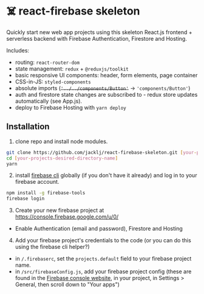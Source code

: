 # ☠️ react-firebase skeleton

Quickly start new web app projects using this skeleton React.js frontend + serverless backend with Firebase Authentication, Firestore and Hosting.

Includes:

- routing: `react-router-dom`
- state management: `redux` + `@reduxjs/toolkit`
- basic responsive UI components: header, form elements, page container
- CSS-in-JS: `styled-components`
- absolute imports (~~`'../../components/Button'`~~ -> `'components/Button'`)
- auth and firestore state changes are subscribed to - redux store updates automatically (see App.js).
- deploy to Firebase Hosting with `yarn deploy`

## Installation

1. clone repo and install node modules.

```bash
git clone https://github.com/jacklj/react-firebase-skeleton.git [your-projects-desired-directory-name]
cd [your-projects-desired-directory-name]
yarn
```

2. install [firebase cli](https://firebase.google.com/docs/cli) globally (if you don't have it already) and log in to your firebase account.

```bash
npm install -g firebase-tools
firebase login
```

3. Create your new firebase project at https://console.firebase.google.com/u/0/

- Enable Authentication (email and password), Firestore and Hosting

4. Add your firebase project's credentials to the code (or you can do this using the firebase cli helper?)

- in `/.firebaserc`, set the `projects.default` field to your firebase project name.
- in `/src/firebaseConfig.js`, add your firebase project config (these are found in the [Firebase console website](https://console.firebase.google.com/), in your project, in Settings > General, then scroll down to "Your apps")
